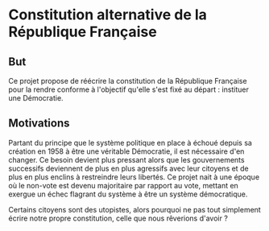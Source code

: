 # Constitution alternative de la République Française

## But

Ce projet propose de réécrire la constitution de la République Française pour la rendre conforme à l'objectif qu'elle s'est fixé au départ : instituer une Démocratie.

## Motivations

Partant du principe que le système politique en place à échoué depuis sa création en 1958 à être une véritable Démocratie, il est nécessaire d'en changer.
Ce besoin devient plus pressant alors que les gouvernements successifs deviennent de plus en plus agressifs avec leur citoyens et de plus en plus enclins à restreindre leurs libertés.
Ce projet nait à une époque où le non-vote est devenu majoritaire par rapport au vote, mettant en exergue un échec flagrant du système à être un système démocratique.

Certains citoyens sont des utopistes, alors pourquoi ne pas tout simplement écrire notre propre constitution, celle que nous rêverions d'avoir ?
